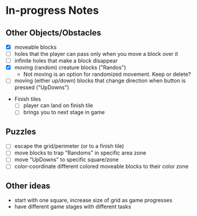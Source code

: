 # In-progress Notes

## Other Objects/Obstacles
- [x] moveable blocks
- [ ] holes that the player can pass only when you move a block over it
- [ ] infinite holes that make a block disappear
- [x] moving (random) creature blocks ("Randos")
  * Not moving is an option for randomized movement. Keep or delete?
- [ ] moving (either up/down) blocks that change direction when button is pressed ("UpDowns")
* Finish tiles
  - [ ] player can land on finish tile
  - [ ] brings you to next stage in game

## Puzzles
- [ ] escape the grid/perimeter (or to a finish tile)
- [ ] move blocks to trap "Randoms" in specific area zone
- [ ] move "UpDowns" to specific square/zone
- [ ] color-coordinate different colored moveable blocks to their color zone

## Other ideas
* start with one square, increase size of grid as game progresses
* have different game stages with different tasks
